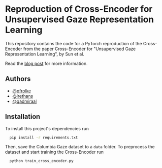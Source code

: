 
# Reproduction of Cross-Encoder for Unsupervised Gaze Representation Learning

This repository contains the code for a PyTorch reproduction of the Cross-Encoder from the paper Cross-Encoder for "Unsupervised Gaze Representation Learning", by Sun et al.

Read the [blog post](https://hackmd.io/@oi0lLFG7QOCwvkntOV5dHA/SyB1gpYmh) for more information.

## Authors

- [@pfrolke](https://www.github.com/pfrolke)
- [@irethans](https://www.github.com/irethans)
- [@gadmiraal](https://www.github.com/gadmiraal)
## Installation

To install this project's dependencies run

```bash
  pip install -r requirements.txt
```

Then, save the Columbia Gaze dataset to a `data` folder. To preprocess the dataset and start training the Cross-Encoder run

```bash
  python train_cross_encoder.py
```

